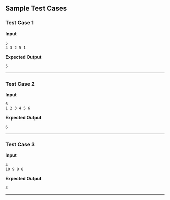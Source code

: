 ## Sample Test Cases

### Test Case 1
**Input**
```
5
4 3 2 5 1
```
**Expected Output**
```
5
```

---

### Test Case 2
**Input**
```
6
1 2 3 4 5 6     
```
**Expected Output**
```
6
```

---

### Test Case 3
**Input**
```
4
10 9 8 8
```
**Expected Output**
```
3
```

---